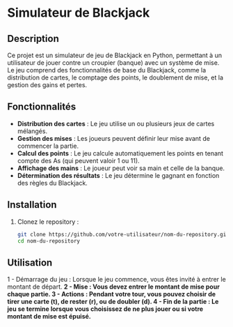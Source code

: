# Simulateur de Blackjack

## Description
Ce projet est un simulateur de jeu de Blackjack en Python, permettant à un utilisateur de jouer contre un croupier (banque) avec un système de mise. Le jeu comprend des fonctionnalités de base du Blackjack, comme la distribution de cartes, le comptage des points, le doublement de mise, et la gestion des gains et pertes.

## Fonctionnalités
- **Distribution des cartes** : Le jeu utilise un ou plusieurs jeux de cartes mélangés.
- **Gestion des mises** : Les joueurs peuvent définir leur mise avant de commencer la partie.
- **Calcul des points** : Le jeu calcule automatiquement les points en tenant compte des As (qui peuvent valoir 1 ou 11).
- **Affichage des mains** : Le joueur peut voir sa main et celle de la banque.
- **Détermination des résultats** : Le jeu détermine le gagnant en fonction des règles du Blackjack.

## Installation
1. Clonez le repository :
   ```bash
   git clone https://github.com/votre-utilisateur/nom-du-repository.git
   cd nom-du-repository
   
## Utilisation
1 - Démarrage du jeu : Lorsque le jeu commence, vous êtes invité à entrer le montant de départ. <b>
2 - Mise : Vous devez entrer le montant de mise pour chaque partie.<b>
3 - Actions : Pendant votre tour, vous pouvez choisir de tirer une carte (t), de rester (r), ou de doubler (d).<b>
4 - Fin de la partie : Le jeu se termine lorsque vous choisissez de ne plus jouer ou si votre montant de mise est épuisé.<b>
